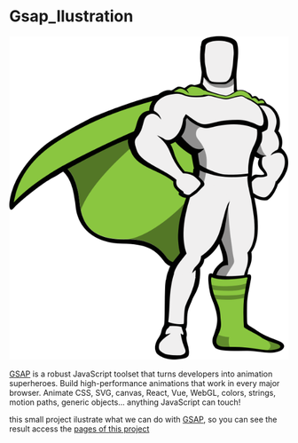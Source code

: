 # Gsap_Ilustration

![](./hero-logo.svg)

[GSAP](https://greensock.com/gsap/) is a robust JavaScript toolset that turns developers into animation superheroes. Build high-performance animations that work in every major browser. Animate CSS, SVG, canvas, React, Vue, WebGL, colors, strings, motion paths, generic objects... anything JavaScript can touch!

this small project ilustrate what we can do with [GSAP](https://greensock.com/gsap/), so you can see the result access the [pages of this project](https://mario-mutondo.github.io/Gsap_Ilustration/)
